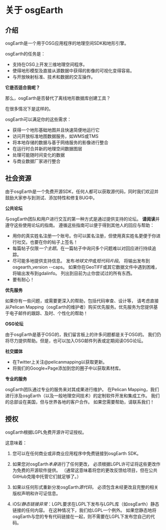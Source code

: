 
# 关于 osgEarth

## 介绍
osgEarth是一个用于OSG应用程序的地理空间SDK和地形引擎。

osgEarth的任务是：
 - 支持在OSG上开发三维地理空间程序。
 - 使得地形模型及直接从源数据中获得的影像的可视化变得容易。
 - 与开放映射标准、技术和数据的交互操作。
 
 **它是否适合我呢？**
 
 那么，osgEarth是否替代了离线地形数据库创建工具？
 
 在很多情况下是这样的。
 
 osgEarth可以满足你的这些需求：
  - 获得一个地形基础地图并且快速简便地运行它
  - 访问开放标准地图数据服务，如WMS或TMS
  - 将本地存储的数据与基于网络服务的影像进行整合
  - 在运行时合并新的地理空间数据图层
  - 处理可能随时间变化的数据
  - 与商业数据厂家进行整合
  
  
  ## 社会资源
  由于osgEarth是一个免费开源SDK，任何人都可以获取源代码，同时我们欢迎并鼓励大家参与到测试、添加特性和修复BUG中。
  
  **公共论坛**
  
  与osgEarth团队和用户进行交互的第一种方式是通过提供支持的论坛。
  **请阅读**并遵守这些使用论坛的指南。
  遵循这些指南可以便于得到其他人的回应与帮助：
  - 用你的真实姓名注册一个账号。你可以匿名注册，但使用真实姓名更便于你进行社交。也要在你的帖子上签名！
  - 每篇帖子仅限*一个主题*。在一篇帖子中询问多个问题难以对回应进行持续追踪。
  - 尽可能多地提供支持信息。
  发布*地球文件*或*短代码片段*。
  将输出发布到osgearth_version --caps。
  如果你在GeoTIFF或其它数据文件中遇到困难，将输出发布到gdalinfo。
  列出到目前为止你尝试过的所有东西。
  - 要有耐心！

 **优先服务**
 
 如果你有一些问题，或需要更深入的帮助，包括代码审查、设计等，
 请考虑直接从Pelican Mapping（osgEarth的维护者）购买优先服务。优先服务为您提供基于电子邮件的跟踪、及时、个性化的帮助！

 **OSG论坛**
 
 由于osgEarth是基于OSG的，我们留言板上的许多问题都是关于OSG的。
 我们仍将尽力提供帮助。但是，也可以加入OSG邮件列表或定期阅读OSG论坛。

 **社交媒体**
 
 - 在Twitter上关注@pelicanmapping以获取更新。
 - 将我们的Google+Page添加到您的圈子中以获取素材库。

 **专业的服务**
 
 osgEarth团队通过专业的服务来对其成果进行维护。
 在Pelican Mapping，我们进行涉及osgEarth（以及一般地理空间技术）的定制软件开发和集成工作。
 我们的总部设在美国，但与世界各地的客户合作。
 如果您需要帮助，请联系我们！

 ## 授权
 osgEarth根据LGPL免费开源许可证授权。
 
 这意味着：
 
 1. 您可以在任何商业或非商业应用程序中免费链接到osgEarth SDK。
 
 2. 如果您对osgEarth*本身*进行了任何更改，
 必须根据LGPL许可证将这些更改作为免费的开源软件提供。
 （通常这意味着将您的更改反馈给项目，但在公共GitHub克隆中托管它们就足够了。）

 3. 如果以任何形式重新分发osgEarth*源代码*，
 必须包含未经更改且完整的相关版权声明和许可证信息。

 4. iOS/*静态链接异常*：LGPL要求在LGPL下发布与LGPL库（如osgEarth）静态链接的任何内容。
 在这种情况下，我们给LGPL一个例外。
 如果您静态地将osgEarth与您的专有代码链接在一起，则不需要在LGPL下发布您自己的代码。
